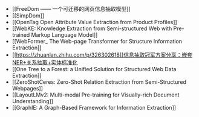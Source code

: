- [[FreeDom  —— 一个可迁移的网页信息抽取模型]]
- [[SimpDom]]
- [[OpenTag Open Attribute Value Extraction from Product Profiles]]
- [[WebKE: Knowledge Extraction from Semi-structured Web with Pre-trained Markup Language Model]]
- [[WebFormer_ The Web-page Transformer for Structure Information Extraction]]
- [[https://zhuanlan.zhihu.com/p/326302618]]信息抽取冠军方案分享：嵌套NER+关系抽取+实体标准化
- [[One Tree to a Forest: a Unified Solution for Structured Web Data Extraction]]
- [[ZeroShotCeres: Zero-Shot Relation Extraction from Semi-Structured Webpages]]
- [[LayoutLMv2: Multi-modal Pre-training for Visually-rich Document Understanding]]
- [[GraphIE: A Graph-Based Framework for Information Extraction]]
